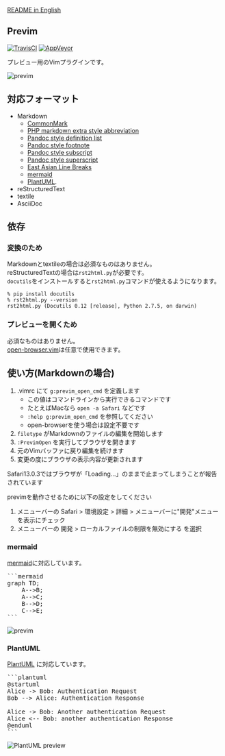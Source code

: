 [README in English](https://github.com/previm/previm/blob/master/README-en.mkd)

## Previm

[![TravisCI](https://travis-ci.org/previm/previm.svg?branch=master)](https://travis-ci.org/previm/previm) [![AppVeyor](https://ci.appveyor.com/api/projects/status/r12pom6aaiom3kqy?svg=true)](https://ci.appveyor.com/project/mattn/previm)


プレビュー用のVimプラグインです。  

![previm](https://raw.github.com/wiki/previm/previm/images/previm-example.gif)

## 対応フォーマット

* Markdown
    * [CommonMark](http://commonmark.org/)
    * [PHP markdown extra style abbreviation](https://github.com/markdown-it/markdown-it-abbr)
    * [Pandoc style definition list](https://github.com/markdown-it/markdown-it-deflist)
    * [Pandoc style footnote](https://github.com/markdown-it/markdown-it-footnote)
    * [Pandoc style subscript](https://github.com/markdown-it/markdown-it-sub)
    * [Pandoc style superscript](https://github.com/markdown-it/markdown-it-sup)
    * [East Asian Line Breaks](https://github.com/markdown-it/markdown-it-cjk-breaks)
    * [mermaid](http://knsv.github.io/mermaid/index.html)
    * [PlantUML](https://github.com/plantuml/plantuml).
* reStructuredText
* textile
* AsciiDoc

## 依存

### 変換のため

Markdownとtextileの場合は必須なものはありません。  
reStructuredTextの場合は`rst2html.py`が必要です。  
`docutils`をインストールすると`rst2html.py`コマンドが使えるようになります。

    % pip install docutils
    % rst2html.py --version
    rst2html.py (Docutils 0.12 [release], Python 2.7.5, on darwin)

### プレビューを開くため

必須なものはありません。  
[open-browser.vim](https://github.com/tyru/open-browser.vim)は任意で使用できます。


## 使い方(Markdownの場合)

1. .vimrc にて `g:previm_open_cmd` を定義します
    * この値はコマンドラインから実行できるコマンドです
    * たとえばMacなら `open -a Safari` などです
    * `:help g:previm_open_cmd` を参照してください
    * open-browserを使う場合は設定不要です
2. `filetype` がMarkdownのファイルの編集を開始します
3. `:PrevimOpen` を実行してブラウザを開きます
4. 元のVimバッファに戻り編集を続けます
5. 変更の度にブラウザの表示内容が更新されます

Safari13.0.3ではブラウザが「Loading...」のままで止まってしまうことが報告されています

previmを動作させるために以下の設定をしてください

1. メニューバーの Safari > 環境設定 > 詳細 > メニューバーに"開発"メニューを表示にチェック
2. メニューバーの 開発 > ローカルファイルの制限を無効にする を選択

### mermaid

[mermaid](http://knsv.github.io/mermaid/)に対応しています。

<pre>
```mermaid
graph TD;
    A-->B;
    A-->C;
    B-->D;
    C-->E;
```
</pre>

![previm](https://raw.github.com/wiki/previm/previm/images/previm-example-mermaid.png)

### PlantUML

[PlantUML](https://github.com/plantuml/plantuml) に対応しています。

<pre>
```plantuml
@startuml
Alice -> Bob: Authentication Request
Bob --> Alice: Authentication Response

Alice -> Bob: Another authentication Request
Alice <-- Bob: another authentication Response
@enduml
```
</pre>

![PlantUML preview](https://user-images.githubusercontent.com/546312/72982432-6acf4480-3e22-11ea-856e-4d0042452539.png)
